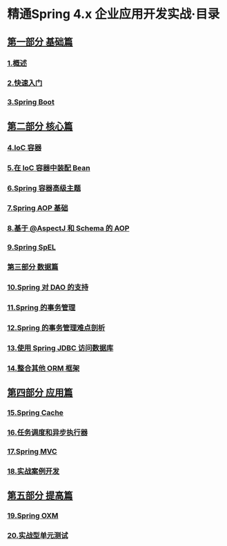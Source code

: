 # 精通Spring 4.x 企业应用开发实战·目录

## [第一部分 基础篇](./BOOK-1.md#第一部分-基础篇)

### [1.概述](./BOOK-1.md#1概述)

### [2.快速入门](./BOOK-1.md#2快速入门)

### [3.Spring Boot](./BOOK-1.md#3Spring-Boot)

## [第二部分 核心篇]()

### [4.IoC 容器]()

### [5.在 IoC 容器中装配 Bean]()

### [6.Spring 容器高级主题]()

### [7.Spring AOP 基础]()

### [8.基于 @AspectJ 和 Schema 的 AOP]()

### [9.Spring SpEL]()

### [第三部分 数据篇]()

### [10.Spring 对 DAO 的支持]()

### [11.Spring 的事务管理]()

### [12.Spring 的事务管理难点剖析]()

### [13.使用 Spring JDBC 访问数据库]()

### [14.整合其他 ORM 框架]()

## [第四部分 应用篇]()

### [15.Spring Cache]()

### [16.任务调度和异步执行器]()

### [17.Spring MVC]()

### [18.实战案例开发]()

## [第五部分 提高篇]()

### [19.Spring OXM]()

### [20.实战型单元测试]()